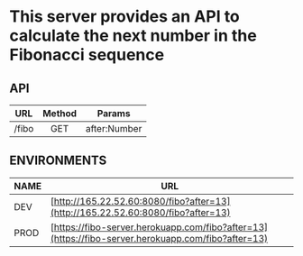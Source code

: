 # This server provides an API to calculate the next number in the Fibonacci sequence

## API

|URL|Method|Params|
|---|:----:|:----:|
| /fibo| GET| after:Number |

## ENVIRONMENTS

|NAME|URL|
|----|---|
|DEV|[http://165.22.52.60:8080/fibo?after=13](http://165.22.52.60:8080/fibo?after=13)
|PROD|[https://fibo-server.herokuapp.com/fibo?after=13](https://fibo-server.herokuapp.com/fibo?after=13)
